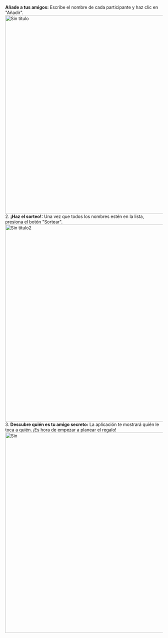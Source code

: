  **Añade a tus amigos:** Escribe el nombre de cada participante y haz clic en "Añadir".
   <img width="1334" height="634" alt="Sin título" src="https://github.com/user-attachments/assets/81bac7f4-51c7-46c8-9337-73e588d10763" />
2.  **¡Haz el sorteo!:** Una vez que todos los nombres estén en la lista, presiona el botón "Sortear".
   <img width="1342" height="630" alt="Sin título2" src="https://github.com/user-attachments/assets/d096f82f-ad66-4504-ba74-94e86c880d9c" />
3.  **Descubre quién es tu amigo secreto:** La aplicación te mostrará quién le toca a quién. ¡Es hora de empezar a planear el regalo!
<img width="1338" height="640" alt="Sin" src="https://github.com/user-attachments/assets/e0585c4f-bd54-480e-9c3f-99347956eb89" />
